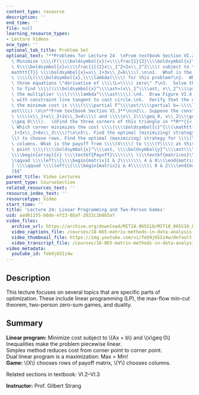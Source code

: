 ```yaml
---
content_type: resource
description: ''
end_time: ''
file: null
learning_resource_types:
- Lecture Videos
ocw_type: ''
optional_tab_title: Problem Set
optional_text: "**Problems for Lecture 24  \nFrom textbook Section VI.2**\n\n1\\.\
  \ Minimize \\\\(F(\\\\boldsymbol{x})=\\\\frac{1}{2}\\\\boldsymbol{x}^{\\\\mathtt{T}}\
  \ S\\\\boldsymbol{x}=\\\\frac{1}{2}x\\_1^2+2x\\_2^2\\\\) subject to \\\\(A^{\\\\\
  mathtt{T}} \\\\boldsymbol{x}=x\\_1+3x\\_2=b\\\\).\n\n1.  What is the Lagrangian\
  \ \\\\(L(\\\\boldsymbol{x},\\\\lambda)\\\\) for this problem?\n2.  What are the\
  \ three equations \"derivative of \\\\(L=\\\\) zero\" ?\n3.  Solve those equations\
  \ to find \\\\(\\\\boldsymbol{x}^\\\\ast=(x\\_1^\\\\ast, x\\_2^\\\\ast)\\\\) and\
  \ the multiplier \\\\(\\\\lambda^\\\\ast\\\\).\n4.  Draw Figure VI.4 for this problem\
  \ with constraint line tangent to cost circle.\n5.  Verify that the derivative of\
  \ the minimum cost is \\\\(\\\\partial F^\\\\ast/\\\\partial b=-\\\\lambda^\\\\\
  ast\\\\).\n\n**From textbook Section VI.3**\n\n2\\. Suppose the constraints are\
  \ \\\\(x\\_1+x\\_2+2x\\_3=4\\\\) and \\\\(x\\_1\\\\geq 0, x\\_2\\\\geq 0, x\\_3\\\
  \\geq 0\\\\).  \nFind the three corners of this triangle in **R**{{< sup \"3\" >}}.\
  \ Which corner minimizes the cost \\\\(\\\\boldsymbol{c}^{\\\\mathtt{T}} \\\\boldsymbol{x}=5x\\\
  _1+3x\\_2+8x\\_3\\\\)?\n\n5\\. Find the optimal (minimizing) strategy for \\\\(X\\\
  \\) to choose rows. Find the optimal (maximizing) strategy for \\\\(Y\\\\) to choose\
  \ columns. What is the payoff from \\\\(X\\\\) to \\\\(Y\\\\) at this optimal minimax\
  \ point \\\\(\\\\boldsymbol{x}^\\\\ast, \\\\boldsymbol{y}^\\\\ast\\\\)?\n\n$$  \n\
  \\\\begin{array}{c} \\\\textbf{Payoff}\\\\\\\\ \\\\textbf{matrices}\\\\end{array}\\\
  \\qquad \\\\left\\[\\\\begin{matrix}1 & 2\\\\\\\\ 4 & 8\\\\end{matrix}\\\\right\\\
  ] \\\\qquad \\\\left\\[\\\\begin{matrix}1 & 4\\\\\\\\ 8 & 2\\\\end{matrix}\\\\right\\\
  ]$$"
parent_title: Video Lectures
parent_type: CourseSection
related_resources_text: ''
resource_index_text: ''
resourcetype: Video
start_time: ''
title: 'Lecture 24: Linear Programming and Two-Person Games'
uid: aad61155-b6de-ef23-8baf-2022c1b8b5af
video_files:
  archive_url: https://archive.org/download/MIT18.065S18/MIT18_065S18_Lecture24_300k.mp4
  video_captions_file: /courses/18-065-matrix-methods-in-data-analysis-signal-processing-and-machine-learning-spring-2018/0f86f7f7f4515c89b47fef4ff6640f9a_feb9j65Iz4w.vtt
  video_thumbnail_file: https://img.youtube.com/vi/feb9j65Iz4w/default.jpg
  video_transcript_file: /courses/18-065-matrix-methods-in-data-analysis-signal-processing-and-machine-learning-spring-2018/cf7eca3de91e09982c70d097de07d25a_feb9j65Iz4w.pdf
video_metadata:
  youtube_id: feb9j65Iz4w
---
```


**Description**
---------------

This lecture focuses on several topics that are specific parts of optimization. These include linear programming (LP), the max-flow min-cut theorem, two-person zero-sum games, and duality.

**Summary**
-----------

**Linear program:** Minimize cost subject to \\(Ax = b\\) and \\(x\\geq 0\\)   
Inequalities make the problem piecewise linear.  
Simplex method reduces cost from corner point to corner point.  
Dual linear program is a maximization: Max = Min!  
**Game:** \\(X\\) chooses rows of payoff matrix, \\(Y\\) chooses columns.

Related sections in textbook: VI.2–VI.3

**Instructor:** Prof. Gilbert Strang